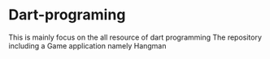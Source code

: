 # Dart-programing 
This is mainly focus on the all resource of dart programming 
The repository including a Game application namely Hangman
